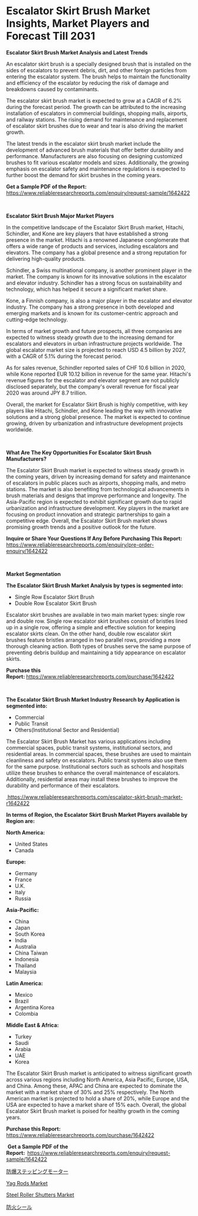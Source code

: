 <p><h1>Escalator Skirt Brush Market Insights, Market Players and Forecast Till 2031</h1></p><p><strong>Escalator Skirt Brush Market Analysis and Latest Trends</strong></p>
<p><p>An escalator skirt brush is a specially designed brush that is installed on the sides of escalators to prevent debris, dirt, and other foreign particles from entering the escalator system. The brush helps to maintain the functionality and efficiency of the escalator by reducing the risk of damage and breakdowns caused by contaminants.</p><p>The escalator skirt brush market is expected to grow at a CAGR of 6.2% during the forecast period. The growth can be attributed to the increasing installation of escalators in commercial buildings, shopping malls, airports, and railway stations. The rising demand for maintenance and replacement of escalator skirt brushes due to wear and tear is also driving the market growth.</p><p>The latest trends in the escalator skirt brush market include the development of advanced brush materials that offer better durability and performance. Manufacturers are also focusing on designing customized brushes to fit various escalator models and sizes. Additionally, the growing emphasis on escalator safety and maintenance regulations is expected to further boost the demand for skirt brushes in the coming years.</p></p>
<p><strong>Get a Sample PDF of the Report:&nbsp;</strong> <a href="https://www.reliableresearchreports.com/enquiry/request-sample/1642422">https://www.reliableresearchreports.com/enquiry/request-sample/1642422</a></p>
<p>&nbsp;</p>
<p><strong>Escalator Skirt Brush Major Market Players</strong></p>
<p><p>In the competitive landscape of the Escalator Skirt Brush market, Hitachi, Schindler, and Kone are key players that have established a strong presence in the market. Hitachi is a renowned Japanese conglomerate that offers a wide range of products and services, including escalators and elevators. The company has a global presence and a strong reputation for delivering high-quality products.</p><p>Schindler, a Swiss multinational company, is another prominent player in the market. The company is known for its innovative solutions in the escalator and elevator industry. Schindler has a strong focus on sustainability and technology, which has helped it secure a significant market share.</p><p>Kone, a Finnish company, is also a major player in the escalator and elevator industry. The company has a strong presence in both developed and emerging markets and is known for its customer-centric approach and cutting-edge technology.</p><p>In terms of market growth and future prospects, all three companies are expected to witness steady growth due to the increasing demand for escalators and elevators in urban infrastructure projects worldwide. The global escalator market size is projected to reach USD 4.5 billion by 2027, with a CAGR of 5.1% during the forecast period.</p><p>As for sales revenue, Schindler reported sales of CHF 10.6 billion in 2020, while Kone reported EUR 10.12 billion in revenue for the same year. Hitachi's revenue figures for the escalator and elevator segment are not publicly disclosed separately, but the company's overall revenue for fiscal year 2020 was around JPY 8.7 trillion.</p><p>Overall, the market for Escalator Skirt Brush is highly competitive, with key players like Hitachi, Schindler, and Kone leading the way with innovative solutions and a strong global presence. The market is expected to continue growing, driven by urbanization and infrastructure development projects worldwide.</p></p>
<p>&nbsp;</p>
<p><strong>What Are The Key Opportunities For Escalator Skirt Brush Manufacturers?</strong></p>
<p><p>The Escalator Skirt Brush market is expected to witness steady growth in the coming years, driven by increasing demand for safety and maintenance of escalators in public places such as airports, shopping malls, and metro stations. The market is also benefiting from technological advancements in brush materials and designs that improve performance and longevity. The Asia-Pacific region is expected to exhibit significant growth due to rapid urbanization and infrastructure development. Key players in the market are focusing on product innovation and strategic partnerships to gain a competitive edge. Overall, the Escalator Skirt Brush market shows promising growth trends and a positive outlook for the future.</p></p>
<p><strong>Inquire or Share Your Questions If Any Before Purchasing This Report:</strong> <a href="https://www.reliableresearchreports.com/enquiry/pre-order-enquiry/1642422">https://www.reliableresearchreports.com/enquiry/pre-order-enquiry/1642422</a></p>
<p>&nbsp;</p>
<p><strong>Market Segmentation</strong></p>
<p><strong>The Escalator Skirt Brush Market Analysis by types is segmented into:</strong></p>
<p><ul><li>Single Row Escalator Skirt Brush</li><li>Double Row Escalator Skirt Brush</li></ul></p>
<p><p>Escalator skirt brushes are available in two main market types: single row and double row. Single row escalator skirt brushes consist of bristles lined up in a single row, offering a simple and effective solution for keeping escalator skirts clean. On the other hand, double row escalator skirt brushes feature bristles arranged in two parallel rows, providing a more thorough cleaning action. Both types of brushes serve the same purpose of preventing debris buildup and maintaining a tidy appearance on escalator skirts.</p></p>
<p><strong>Purchase this Report:&nbsp;</strong><a href="https://www.reliableresearchreports.com/purchase/1642422">https://www.reliableresearchreports.com/purchase/1642422</a></p>
<p>&nbsp;</p>
<p><strong>The Escalator Skirt Brush Market Industry Research by Application is segmented into:</strong></p>
<p><ul><li>Commercial</li><li>Public Transit</li><li>Others(Institutional Sector and Residential)</li></ul></p>
<p><p>The Escalator Skirt Brush Market has various applications including commercial spaces, public transit systems, institutional sectors, and residential areas. In commercial spaces, these brushes are used to maintain cleanliness and safety on escalators. Public transit systems also use them for the same purpose. Institutional sectors such as schools and hospitals utilize these brushes to enhance the overall maintenance of escalators. Additionally, residential areas may install these brushes to improve the durability and performance of their escalators.</p></p>
<p><a href="https://www.reliableresearchreports.com/escalator-skirt-brush-market-r1642422">&nbsp;https://www.reliableresearchreports.com/escalator-skirt-brush-market-r1642422</a></p>
<p><strong>In terms of Region, the Escalator Skirt Brush Market Players available by Region are:</strong></p>
<p>
    <p> <strong> North America: </strong>
        <ul>
            <li>United States</li>
            <li>Canada</li>
        </ul>
        </p> 
    <p> <strong> Europe: </strong>
        <ul>
            <li>Germany</li>
            <li>France</li>
            <li>U.K.</li>
            <li>Italy</li>
            <li>Russia</li>
        </ul>
        </p> 
    <p> <strong> Asia-Pacific: </strong>
        <ul>
            <li>China</li>
            <li>Japan</li>
            <li>South Korea</li>
            <li>India</li>
            <li>Australia</li>
            <li>China Taiwan</li>
            <li>Indonesia</li>
            <li>Thailand</li>
            <li>Malaysia</li>
        </ul>
        </p> 
    <p> <strong> Latin America: </strong>
        <ul>
            <li>Mexico</li>
            <li>Brazil</li>
            <li>Argentina Korea</li>
            <li>Colombia</li>
        </ul>
        </p> 
    <p> <strong> Middle East & Africa: </strong>
        <ul>
            <li>Turkey</li>
            <li>Saudi</li>
            <li>Arabia</li>
            <li>UAE</li>
            <li>Korea</li>
        </ul>
    </p>
    </p>
<p><p>The Escalator Skirt Brush market is anticipated to witness significant growth across various regions including North America, Asia Pacific, Europe, USA, and China. Among these, APAC and China are expected to dominate the market with a market share of 30% and 25% respectively. The North American market is projected to hold a share of 20%, while Europe and the USA are expected to have a market share of 15% each. Overall, the global Escalator Skirt Brush market is poised for healthy growth in the coming years.</p></p>
<p><strong>Purchase this Report: </strong><a href="https://www.reliableresearchreports.com/purchase/1642422">https://www.reliableresearchreports.com/purchase/1642422</a></p>
<p>&nbsp;<strong>Get a Sample PDF of the Report:&nbsp;&nbsp;</strong><a href="https://www.reliableresearchreports.com/enquiry/request-sample/1642422">https://www.reliableresearchreports.com/enquiry/request-sample/1642422</a></p>
<p><strong></strong></p>
<p><p><a href="https://github.com/pepo3k/Market-Research-Report-List-1/blob/main/788662737246.md">防爆ステッピングモーター</a></p><p><a href="https://issuu.com/reportprime-2/docs/yag-rods-market-size-2030.pptx">Yag Rods Market</a></p><p><a href="https://issuu.com/reportprime-2/docs/steel-roller-shutters-market-size-2030.pptx">Steel Roller Shutters Market</a></p><p><a href="https://github.com/nemesis2824/Market-Research-Report-List-1/blob/main/265991137247.md">防火シール</a></p></p>